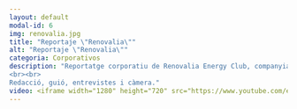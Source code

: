 ```yaml
---
layout: default
modal-id: 6
img: renovalia.jpg
title: "Reportaje \"Renovalia\""
alt: "Reportaje \"Renovalia\""
categoria: Corporativos
description: "Reportatge corporatiu de Renovalia Energy Club, companyia líder en el sector de les energies renovables.
<br><br>
Redacció, guió, entrevistes i càmera."
video: <iframe width="1280" height="720" src="https://www.youtube.com/embed/NmwiDyO5EK4" title="YouTube video player" frameborder="0" allow="accelerometer; autoplay; clipboard-write; encrypted-media; gyroscope; picture-in-picture" allowfullscreen></iframe>
---
```

